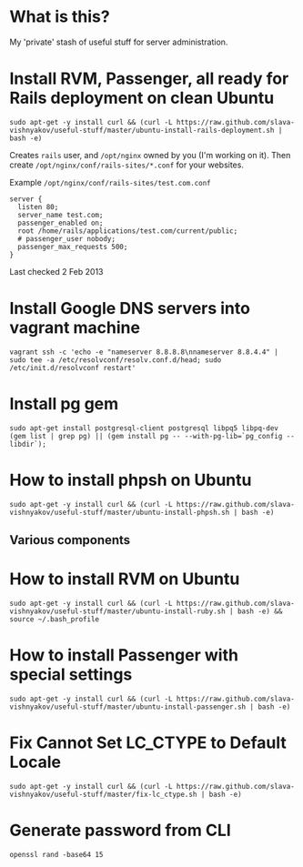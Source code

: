 What is this?
===

My 'private' stash of useful stuff for server administration.

Install RVM, Passenger, all ready for Rails deployment on clean Ubuntu
===

    sudo apt-get -y install curl && (curl -L https://raw.github.com/slava-vishnyakov/useful-stuff/master/ubuntu-install-rails-deployment.sh | bash -e)

Creates `rails` user, and `/opt/nginx` owned by you (I'm working on it). Then create `/opt/nginx/conf/rails-sites/*.conf` for your websites.

Example `/opt/nginx/conf/rails-sites/test.com.conf`

    server {
      listen 80;
      server_name test.com;
      passenger_enabled on;
      root /home/rails/applications/test.com/current/public;
      # passenger_user nobody;
      passenger_max_requests 500;
    }

Last checked 2 Feb 2013

Install Google DNS servers into vagrant machine
===

    vagrant ssh -c 'echo -e "nameserver 8.8.8.8\nnameserver 8.8.4.4" | sudo tee -a /etc/resolvconf/resolv.conf.d/head; sudo /etc/init.d/resolvconf restart'

Install pg gem
===

    sudo apt-get install postgresql-client postgresql libpq5 libpq-dev
    (gem list | grep pg) || (gem install pg -- --with-pg-lib=`pg_config --libdir`);

How to install phpsh on Ubuntu
===

    sudo apt-get -y install curl && (curl -L https://raw.github.com/slava-vishnyakov/useful-stuff/master/ubuntu-install-phpsh.sh | bash -e)

Various components
---

How to install RVM on Ubuntu
===

    sudo apt-get -y install curl && (curl -L https://raw.github.com/slava-vishnyakov/useful-stuff/master/ubuntu-install-ruby.sh | bash -e) && source ~/.bash_profile

How to install Passenger with special settings
===

    sudo apt-get -y install curl && (curl -L https://raw.github.com/slava-vishnyakov/useful-stuff/master/ubuntu-install-passenger.sh | bash -e)

Fix Cannot Set LC_CTYPE to Default Locale
===

    sudo apt-get -y install curl && (curl -L https://raw.github.com/slava-vishnyakov/useful-stuff/master/fix-lc_ctype.sh | bash -e)

Generate password from CLI
===

    openssl rand -base64 15
